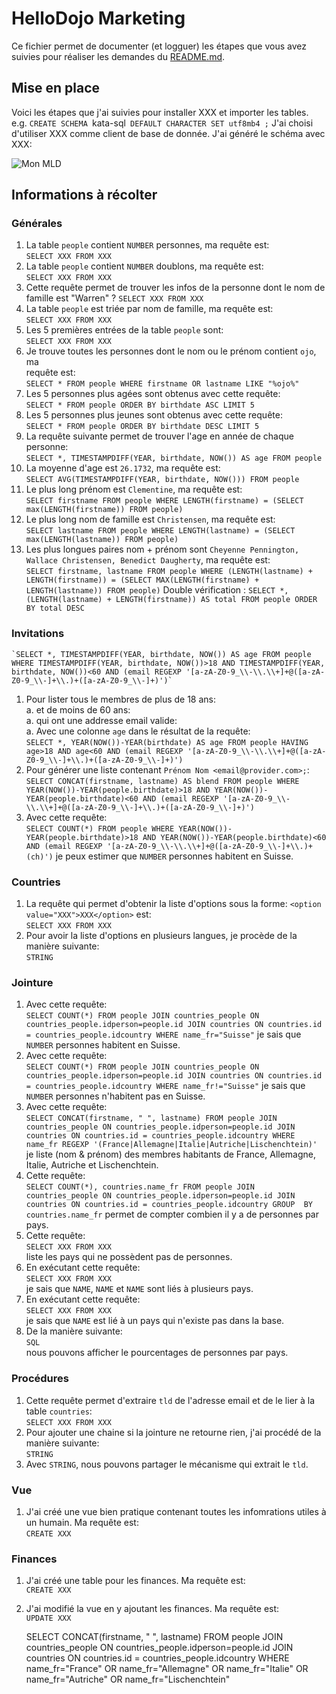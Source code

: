 # HelloDojo Marketing

Ce fichier permet de documenter (et logguer) les étapes que vous avez suivies
pour réaliser les demandes du [README.md](README.md).

## Mise en place
Voici les étapes que j'ai suivies pour installer XXX et importer les tables.
e.g. `CREATE SCHEMA `kata-sql` DEFAULT CHARACTER SET utf8mb4 ;`
J'ai choisi d'utiliser XXX comme client de base de donnée.
J'ai généré le schéma avec XXX:

![Mon MLD](schema.jpg "Mon MLD généré avec XXX")


## Informations à récolter

### Générales
1. La table `people` contient `NUMBER` personnes, ma requête est:  
   `SELECT XXX FROM XXX`
1. La table `people` contient `NUMBER` doublons, ma requête est:  
   `SELECT XXX FROM XXX`
1. Cette requête permet de trouver les infos de la personne dont le nom de
   famille est "Warren" ?
   `SELECT XXX FROM XXX`
1. La table `people` est triée par nom de famille, ma requête est:  
   `SELECT XXX FROM XXX`
1. Les 5 premières entrées de la table `people` sont:  
   `SELECT XXX FROM XXX`
1. Je trouve toutes les personnes dont le nom ou le prénom contient `ojo`, ma  
  requête est:  
  `SELECT * FROM people WHERE firstname OR lastname LIKE "%ojo%"`
1. Les 5 personnes plus agées sont obtenus avec cette requête:  
  `SELECT * FROM people ORDER BY birthdate ASC LIMIT 5`
1. Les 5 personnes plus jeunes sont obtenus avec cette requête:  
  `SELECT * FROM people ORDER BY birthdate DESC LIMIT 5`
1. La requête suivante permet de trouver l'age en année de chaque personne:  
  `SELECT *, TIMESTAMPDIFF(YEAR, birthdate, NOW()) AS age FROM people`
1. La moyenne d'age est `26.1732`, ma requête est:  
  `SELECT AVG(TIMESTAMPDIFF(YEAR, birthdate, NOW())) FROM people`
1. Le plus long prénom est `Clementine`, ma requête est:  
  `SELECT firstname FROM people WHERE LENGTH(firstname) = (SELECT max(LENGTH(firstname)) FROM people)`
1. Le plus long nom de famille est `Christensen`, ma requête est:  
  `SELECT lastname FROM people WHERE LENGTH(lastname) = (SELECT max(LENGTH(lastname)) FROM people)`
1. Les plus longues paires nom + prénom sont `Cheyenne Pennington, Wallace Christensen, Benedict Daugherty`, ma requête est:  
  `SELECT firstname, lastname FROM people WHERE (LENGTH(lastname) + LENGTH(firstname)) = (SELECT MAX(LENGTH(firstname) + LENGTH(lastname)) FROM people)`
  Double vérification :
  `SELECT *, (LENGTH(lastname) + LENGTH(firstname)) AS total FROM people ORDER BY total DESC`

### Invitations
    `SELECT *, TIMESTAMPDIFF(YEAR, birthdate, NOW()) AS age FROM people
    WHERE TIMESTAMPDIFF(YEAR, birthdate, NOW())>18 AND TIMESTAMPDIFF(YEAR, birthdate, NOW())<60 AND (email REGEXP '[a-zA-Z0-9_\\-\\.\\+]+@([a-zA-Z0-9_\\-]+\\.)+([a-zA-Z0-9_\\-]+)')`
1. Pour lister tous le membres de plus de 18 ans:  
  a. et de moins de 60 ans:  
  a. qui ont une addresse email valide:  
  a. Avec une colonne `age` dans le résultat de la requête:  
  `SELECT *, YEAR(NOW())-YEAR(birthdate) AS age FROM people
    HAVING age>18 AND age<60 AND (email REGEXP '[a-zA-Z0-9_\\-\\.\\+]+@([a-zA-Z0-9_\\-]+\\.)+([a-zA-Z0-9_\\-]+)')`
1. Pour générer une liste contenant `Prénom Nom <email@provider.com>;`:  
    `SELECT CONCAT(firstname, lastname) AS blend
    FROM people
    WHERE YEAR(NOW())-YEAR(people.birthdate)>18 AND YEAR(NOW())-YEAR(people.birthdate)<60 AND (email REGEXP '[a-zA-Z0-9_\\-\\.\\+]+@([a-zA-Z0-9_\\-]+\\.)+([a-zA-Z0-9_\\-]+)')`
1. Avec cette requête:  
     `SELECT COUNT(*)
    FROM people
    WHERE YEAR(NOW())-YEAR(people.birthdate)>18 AND YEAR(NOW())-YEAR(people.birthdate)<60 AND (email REGEXP '[a-zA-Z0-9_\\-\\.\\+]+@([a-zA-Z0-9_\\-]+\\.)+(ch)')`
   je peux estimer que `NUMBER` personnes habitent en Suisse.

### Countries
1. La requête qui permet d'obtenir la liste d'options
   sous la forme: `<option value="XXX">XXX</option>` est:  
   `SELECT XXX FROM XXX`
1. Pour avoir la liste d'options en plusieurs langues, je procède de la manière suivante:  
   `STRING`

### Jointure
1. Avec cette requête:  
    `SELECT COUNT(*) FROM people
    JOIN countries_people
    ON countries_people.idperson=people.id
    JOIN countries
    ON countries.id = countries_people.idcountry
    WHERE name_fr="Suisse"`
   je sais que `NUMBER` personnes habitent en Suisse.
1. Avec cette requête:  
    `SELECT COUNT(*) FROM people
    JOIN countries_people
    ON countries_people.idperson=people.id
    JOIN countries
    ON countries.id = countries_people.idcountry
    WHERE name_fr!="Suisse"`
   je sais que `NUMBER` personnes n'habitent pas en Suisse.
1. Avec cette requête:  
    `SELECT CONCAT(firstname, " ", lastname) FROM people
    JOIN countries_people
    ON countries_people.idperson=people.id
    JOIN countries
    ON countries.id = countries_people.idcountry
    WHERE name_fr REGEXP '(France|Allemagne|Italie|Autriche|Lischenchtein)'`
   je liste (nom & prénom) des membres habitants de France, Allemagne, Italie, Autriche
   et Lischenchtein.
1. Cette requête:  
    `SELECT COUNT(*), countries.name_fr FROM people
    JOIN countries_people
    ON countries_people.idperson=people.id
    JOIN countries
    ON countries.id = countries_people.idcountry
    GROUP  BY countries.name_fr`
   permet de compter combien il y a de personnes par pays.
1. Cette requête:  
     `SELECT XXX FROM XXX`  
   liste les pays qui ne possèdent pas de personnes.
1. En exécutant cette requête:  
     `SELECT XXX FROM XXX`  
   je sais que `NAME`, `NAME` et `NAME` sont liés à plusieurs pays.
1. En exécutant cette requête:  
     `SELECT XXX FROM XXX`  
   je sais que `NAME` est lié à un pays qui n'existe pas dans la base.
1. De la manière suivante:  
     `SQL`  
   nous pouvons afficher le pourcentages de personnes par pays.


### Procédures

1. Cette requête permet d'extraire `tld` de l'adresse email et de le lier à la
   table `countries`:  
    `SELECT XXX FROM XXX`  
1. Pour ajouter une chaine si la jointure ne retourne rien, j'ai procédé de la
   manière suivante:  
     `STRING`
1. Avec `STRING`, nous pouvons partager le mécanisme qui extrait le `tld`.

### Vue
1. J'ai créé une vue bien pratique contenant toutes les infomrations utiles à
   un humain. Ma requête est:  
   `CREATE XXX`

### Finances
1. J'ai créé une table pour les finances. Ma requête est:  
   `CREATE XXX`
1. J'ai modifié la vue en y ajoutant les finances. Ma requête est:  
   `UPDATE XXX`



   SELECT CONCAT(firstname, " ", lastname) FROM people
       JOIN countries_people
       ON countries_people.idperson=people.id
       JOIN countries
       ON countries.id = countries_people.idcountry
       WHERE name_fr="France" OR name_fr="Allemagne" OR name_fr="Italie" OR name_fr="Autriche" OR name_fr="Lischenchtein"

